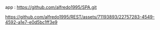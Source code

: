  app  : https://github.com/alfredo1995/SPA.git




https://github.com/alfredo1995/REST/assets/71193893/22757283-4549-4592-a1e7-e0d5bc1ff3e9

